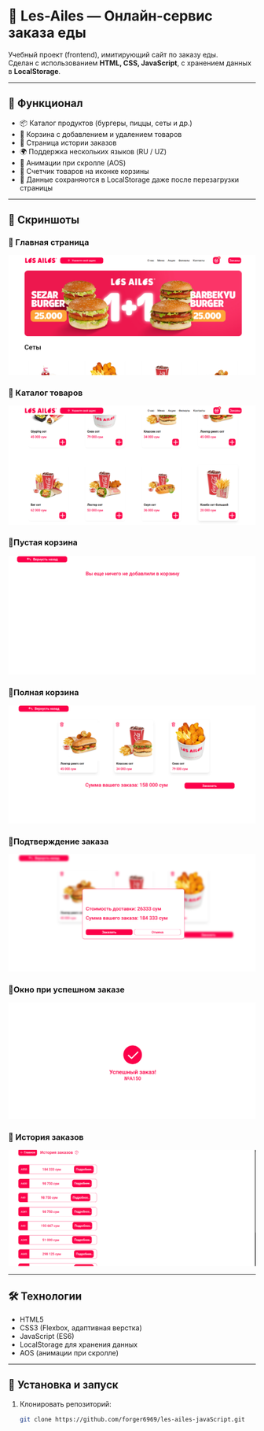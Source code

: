 # 🍔 Les-Ailes — Онлайн-сервис заказа еды

Учебный проект (frontend), имитирующий сайт по заказу еды.  
Сделан с использованием **HTML, CSS, JavaScript**, с хранением данных в **LocalStorage**.

---

## 🚀 Функционал

- 📦 Каталог продуктов (бургеры, пиццы, сеты и др.)
- 🛒 Корзина с добавлением и удалением товаров
- 📑 Страница истории заказов
- 🌍 Поддержка нескольких языков (RU / UZ)
- 🎨 Анимации при скролле (AOS)
- 🔔 Счетчик товаров на иконке корзины
- 💾 Данные сохраняются в LocalStorage даже после перезагрузки страницы

---

## 📸 Скриншоты

### 🔹 Главная страница
![Главная страница](./screens/Снимок%20экрана%202025-09-22%20145348.png)

### 🔹 Каталог товаров
![Каталог](./screens/Снимок%20экрана%202025-09-22%20145405.png)

### 🔹Пустая корзина
![Пустая корзина](./screens/Снимок%20экрана%202025-09-22%20145419.png) 
### 🔹Полная корзина
![Полная корзина](./screens/Снимок%20экрана%202025-09-22%20145438.png)
### 🔹Подтверждение заказа
![Подтверждение заказа](./screens/Снимок%20экрана%202025-09-22%20145450.png)
### 🔹Окно при успешном заказе
![Окно при успешном заказе](./screens/Снимок%20экрана%202025-09-22%20145503.png)

### 🔹 История заказов
![Заказы](./screens/Снимок%20экрана%202025-09-22%20145513.png)

---

## 🛠️ Технологии

- HTML5 
- CSS3 (Flexbox, адаптивная верстка)  
- JavaScript (ES6)  
- LocalStorage для хранения данных  
- AOS (анимации при скролле)  

---

## 📂 Установка и запуск

1. Клонировать репозиторий:
   ```bash
   git clone https://github.com/forger6969/les-ailes-javaScript.git
